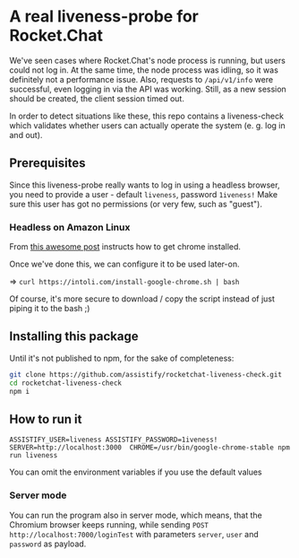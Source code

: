 # A real liveness-probe for Rocket.Chat

We've seen cases where Rocket.Chat's node process is running, but users could not log in.
At the same time, the node process was idling, so it was definitely not a performance issue.
Also, requests to `/api/v1/info` were successful, even logging in via the API was working. Still, as a new session should be created, the client session timed out.

In order to detect situations like these, this repo contains a liveness-check which validates whether users can actually operate the system (e. g. log in and out).

## Prerequisites

Since this liveness-probe really wants to log in using a headless browser, you need to provide a user - default `liveness`, password `1iveness!`
Make sure this user has got no permissions (or very few, such as "guest").

### Headless on Amazon Linux

From [this awesome post](https://medium.com/mockingbot/run-puppeteer-chrome-headless-on-ec2-amazon-linux-ami-6c9c6a17bee6) instructs how to get chrome installed.

Once we've done this, we can configure it to be used later-on.

=> `curl https://intoli.com/install-google-chrome.sh | bash`

Of course, it's more secure to download / copy the script instead of just piping it to the bash ;)

## Installing this package

Until it's not published to npm, for the sake of completeness:

```bash
git clone https://github.com/assistify/rocketchat-liveness-check.git
cd rocketchat-liveness-check
npm i
```

## How to run it

`ASSISTIFY_USER=liveness ASSISTIFY_PASSWORD=1iveness! SERVER=http://localhost:3000 
CHROME=/usr/bin/google-chrome-stable npm run liveness`

You can omit the environment variables if you use the default values

### Server mode

You can run the program also in server mode, which means, that the Chromium browser keeps running, while sending `POST http://localhost:7000/loginTest` with parameters `server`, `user` and `password` as payload.
